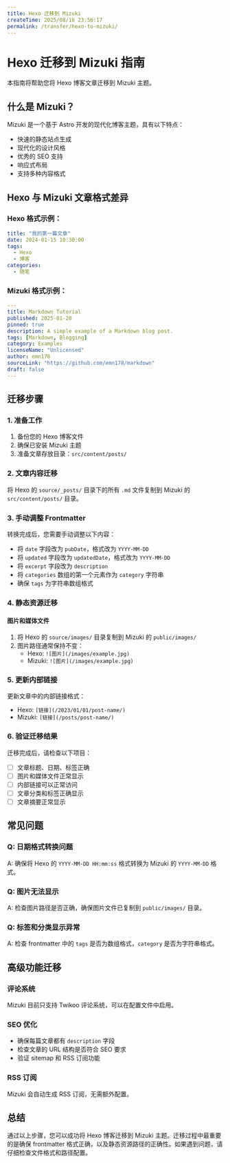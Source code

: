 ```yaml
---
title: Hexo 迁移到 Mizuki
createTime: 2025/08/16 23:56:17
permalink: /transfer/hexo-to-mizuki/
---
```


# Hexo 迁移到 Mizuki 指南

本指南将帮助您将 Hexo 博客文章迁移到 Mizuki 主题。

## 什么是 Mizuki？

Mizuki 是一个基于 Astro 开发的现代化博客主题，具有以下特点：
- 快速的静态站点生成
- 现代化的设计风格
- 优秀的 SEO 支持
- 响应式布局
- 支持多种内容格式

## Hexo 与 Mizuki 文章格式差异

### Hexo 格式示例：
```yaml
title: "我的第一篇文章"
date: 2024-01-15 10:30:00
tags:
  - Hexo
  - 博客
categories:
  - 随笔
```

### Mizuki 格式示例：
```yaml
---
title: Markdown Tutorial
published: 2025-01-20
pinned: true
description: A simple example of a Markdown blog post.
tags: [Markdown, Blogging]
category: Examples
licenseName: "Unlicensed"
author: emn178
sourceLink: "https://github.com/emn178/markdown"
draft: false
---
```

## 迁移步骤

### 1. 准备工作

1. 备份您的 Hexo 博客文件
2. 确保已安装 Mizuki 主题
3. 准备文章存放目录：`src/content/posts/`

### 2. 文章内容迁移

将 Hexo 的 `source/_posts/` 目录下的所有 `.md` 文件复制到 Mizuki 的 `src/content/posts/` 目录。

### 3. 手动调整 Frontmatter

转换完成后，您需要手动调整以下内容：

- 将 `date` 字段改为 `pubDate`，格式改为 `YYYY-MM-DD`
- 将 `updated` 字段改为 `updatedDate`，格式改为 `YYYY-MM-DD`
- 将 `excerpt` 字段改为 `description`
- 将 `categories` 数组的第一个元素作为 `category` 字符串
- 确保 `tags` 为字符串数组格式

### 4. 静态资源迁移

#### 图片和媒体文件

1. 将 Hexo 的 `source/images/` 目录复制到 Mizuki 的 `public/images/`
2. 图片路径通常保持不变：
   - Hexo: `![图片](/images/example.jpg)`
   - Mizuki: `![图片](/images/example.jpg)`

### 5. 更新内部链接

更新文章中的内部链接格式：
- Hexo: `[链接](/2023/01/01/post-name/)`
- Mizuki: `[链接](/posts/post-name/)`

### 6. 验证迁移结果

迁移完成后，请检查以下项目：

- [ ] 文章标题、日期、标签正确
- [ ] 图片和媒体文件正常显示
- [ ] 内部链接可以正常访问
- [ ] 文章分类和标签正确显示
- [ ] 文章摘要正常显示

## 常见问题

### Q: 日期格式转换问题
A: 确保将 Hexo 的 `YYYY-MM-DD HH:mm:ss` 格式转换为 Mizuki 的 `YYYY-MM-DD` 格式。

### Q: 图片无法显示
A: 检查图片路径是否正确，确保图片文件已复制到 `public/images/` 目录。

### Q: 标签和分类显示异常
A: 检查 frontmatter 中的 `tags` 是否为数组格式，`category` 是否为字符串格式。

## 高级功能迁移

### 评论系统
Mizuki 目前只支持 Twikoo 评论系统，可以在配置文件中启用。

### SEO 优化
- 确保每篇文章都有 `description` 字段
- 检查文章的 URL 结构是否符合 SEO 要求
- 验证 sitemap 和 RSS 订阅功能

### RSS 订阅
Mizuki 会自动生成 RSS 订阅，无需额外配置。

## 总结

通过以上步骤，您可以成功将 Hexo 博客迁移到 Mizuki 主题。迁移过程中最重要的是确保 frontmatter 格式正确，以及静态资源路径的正确性。如果遇到问题，请仔细检查文件格式和路径配置。